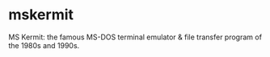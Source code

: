 # mskermit
MS Kermit: the famous MS-DOS terminal emulator &amp; file transfer program of the 1980s and 1990s.
